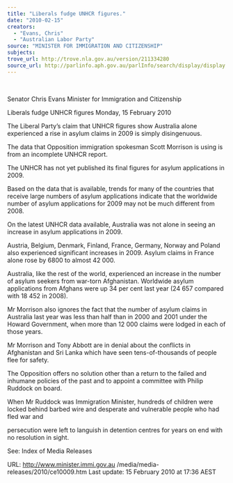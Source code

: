 ```yaml
---
title: "Liberals fudge UNHCR figures."
date: "2010-02-15"
creators:
  - "Evans, Chris"
  - "Australian Labor Party"
source: "MINISTER FOR IMMIGRATION AND CITIZENSHIP"
subjects:
trove_url: http://trove.nla.gov.au/version/211334280
source_url: http://parlinfo.aph.gov.au/parlInfo/search/display/display.w3p;query=Id%3A%22media/pressrel/FRYV6%22
---
```


  

 Senator Chris Evans  Minister for Immigration and Citizenship   

 Liberals fudge UNHCR figures  Monday, 15 February 2010 

 The Liberal Party’s claim that UNHCR figures show Australia alone experienced a  rise in asylum claims in 2009 is simply disingenuous. 

 The data that Opposition immigration spokesman Scott Morrison is using is from an  incomplete UNHCR report.  

 The UNHCR has not yet published its final figures for asylum applications in 2009.  

 Based on the data that is available, trends for many of the countries that receive  large numbers of asylum applications indicate that the worldwide number of asylum  applications for 2009 may not be much different from 2008. 

 On the latest UNHCR data available, Australia was not alone in seeing an increase  in asylum applications in 2009.  

 Austria, Belgium, Denmark, Finland, France, Germany, Norway and Poland also  experienced significant increases in 2009. Asylum claims in France alone rose by  6800 to almost 42 000.  

 Australia, like the rest of the world, experienced an increase in the number of asylum  seekers from war-torn Afghanistan. Worldwide asylum applications from Afghans  were up 34 per cent last year (24 657 compared with 18 452 in 2008). 

 Mr Morrison also ignores the fact that the number of asylum claims in Australia last  year was less than half than in 2000 and 2001 under the Howard Government, when  more than 12 000 claims were lodged in each of those years. 

 Mr Morrison and Tony Abbott are in denial about the conflicts in Afghanistan and Sri  Lanka which have seen tens-of-thousands of people flee for safety. 

 The Opposition offers no solution other than a return to the failed and inhumane  policies of the past and to appoint a committee with Philip Ruddock on board. 

 When Mr Ruddock was Immigration Minister, hundreds of children were locked  behind barbed wire and desperate and vulnerable people who had fled war and 

 persecution were left to languish in detention centres for years on end with no  resolution in sight. 

 

 See:  Index of Media Releases 

 URL: http://www.minister.immi.gov.au /media/media-releases/2010/ce10009.htm   Last update: 15 February 2010 at 17:36 AEST  

  

